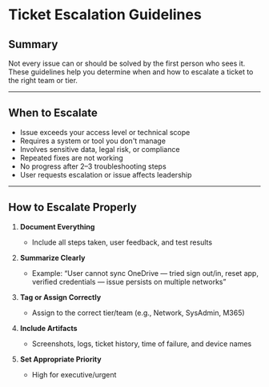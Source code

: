 # Ticket Escalation Guidelines

## Summary
Not every issue can or should be solved by the first person who sees it. These guidelines help you determine when and how to escalate a ticket to the right team or tier.

---

## When to Escalate

- Issue exceeds your access level or technical scope
- Requires a system or tool you don't manage
- Involves sensitive data, legal risk, or compliance
- Repeated fixes are not working
- No progress after 2–3 troubleshooting steps
- User requests escalation or issue affects leadership

---

## How to Escalate Properly

1. **Document Everything**
   - Include all steps taken, user feedback, and test results

2. **Summarize Clearly**
   - Example: “User cannot sync OneDrive — tried sign out/in, reset app, verified credentials — issue persists on multiple networks”

3. **Tag or Assign Correctly**
   - Assign to the correct tier/team (e.g., Network, SysAdmin, M365)

4. **Include Artifacts**
   - Screenshots, logs, ticket history, time of failure, and device names

5. **Set Appropriate Priority**
   - High for executive/urgent
